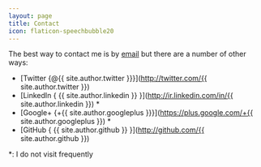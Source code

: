 ```yaml
---
layout: page
title: Contact
icon: flaticon-speechbubble20
---
```


The best way to contact me is by [email](mailto:arash.p.z@gmail.com)
but there are a number of other ways:

* <i class="flaticon-twitter"></i> [Twitter {@{{ site.author.twitter }}}](http://twitter.com/{{ site.author.twitter }})
* <i class="flaticon-linkedin"></i> [LinkedIn { {{ site.author.linkedin }} }](http://ir.linkedin.com/in/{{ site.author.linkedin }}) *
* <i class="flaticon-googleplus"></i> [Google+ {+{{ site.author.googleplus }}}](https://plus.google.com/+{{ site.author.googleplus }}) *
* <i class="flaticon-github17"></i> [GitHub { {{ site.author.github }} }](http://github.com/{{ site.author.github }})

*: I do not visit frequently
